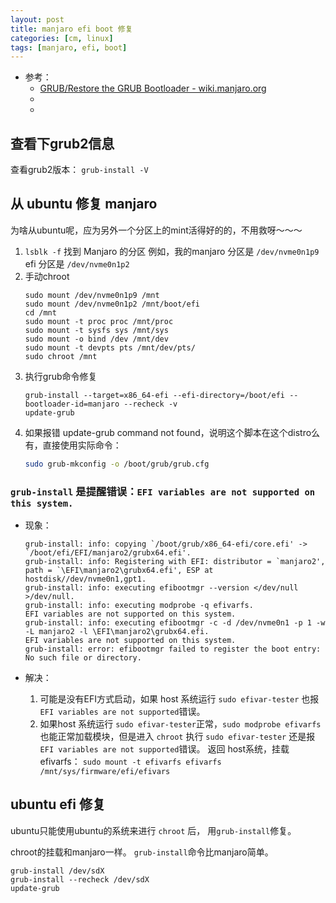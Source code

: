 ```yaml
---
layout: post
title: manjaro efi boot 修复
categories: [cm, linux]
tags: [manjaro, efi, boot]
---
```


* 参考： 
  * [GRUB/Restore the GRUB Bootloader - wiki.manjaro.org](https://wiki.manjaro.org/index.php/Restore_the_GRUB_Bootloader)
  * []()
  * []()


## 查看下grub2信息

查看grub2版本： `grub-install -V`

## 从 ubuntu 修复 manjaro

为啥从ubuntu呢，应为另外一个分区上的mint活得好的的，不用救呀～～～

1. `lsblk -f` 找到 Manjaro 的分区
    例如，我的manjaro 分区是 `/dev/nvme0n1p9` efi 分区是 `/dev/nvme0n1p2`
1. 手动chroot
    ~~~
    sudo mount /dev/nvme0n1p9 /mnt
    sudo mount /dev/nvme0n1p2 /mnt/boot/efi
    cd /mnt
    sudo mount -t proc proc /mnt/proc
    sudo mount -t sysfs sys /mnt/sys
    sudo mount -o bind /dev /mnt/dev
    sudo mount -t devpts pts /mnt/dev/pts/
    sudo chroot /mnt
    ~~~
1. 执行grub命令修复
    ~~~
    grub-install --target=x86_64-efi --efi-directory=/boot/efi --bootloader-id=manjaro --recheck -v
    update-grub
    ~~~
1. 如果报错 update-grub command not found，说明这个脚本在这个distro么有，直接使用实际命令：
    ~~~sh
    sudo grub-mkconfig -o /boot/grub/grub.cfg
    ~~~

### `grub-install` 是提醒错误：`EFI variables are not supported on this system.`

* 现象：
    ~~~
    grub-install: info: copying `/boot/grub/x86_64-efi/core.efi' -> `/boot/efi/EFI/manjaro2/grubx64.efi'.
    grub-install: info: Registering with EFI: distributor = `manjaro2', path = `\EFI\manjaro2\grubx64.efi', ESP at hostdisk//dev/nvme0n1,gpt1.
    grub-install: info: executing efibootmgr --version </dev/null >/dev/null.
    grub-install: info: executing modprobe -q efivarfs.
    EFI variables are not supported on this system.
    grub-install: info: executing efibootmgr -c -d /dev/nvme0n1 -p 1 -w -L manjaro2 -l \EFI\manjaro2\grubx64.efi.
    EFI variables are not supported on this system.
    grub-install: error: efibootmgr failed to register the boot entry: No such file or directory.
    ~~~

* 解决：
  1. 可能是没有EFI方式启动，如果 host 系统运行 `sudo efivar-tester` 也报`EFI variables are not supported`错误。
  2. 如果host 系统运行 `sudo efivar-tester`正常，`sudo modprobe efivarfs` 也能正常加载模块，但是进入 `chroot` 执行 `sudo efivar-tester` 还是报`EFI variables are not supported`错误。
      返回 host系统，挂载 efivarfs： `sudo mount -t efivarfs efivarfs /mnt/sys/firmware/efi/efivars`



## ubuntu efi 修复

ubuntu只能使用ubuntu的系统来进行 `chroot` 后， 用`grub-install`修复。

chroot的挂载和manjaro一样。 `grub-install`命令比manjaro简单。

~~~
grub-install /dev/sdX
grub-install --recheck /dev/sdX
update-grub
~~~








































